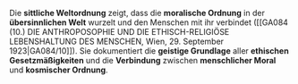 
Die **sittliche Weltordnung** zeigt, dass die **moralische Ordnung** in der **übersinnlichen Welt** wurzelt und den Menschen mit ihr verbindet ([[GA084 (10.) DIE ANTHROPOSOPHIE UND DIE ETHISCH-RELIGIÖSE LEBENSHALTUNG DES MENSCHEN, Wien, 29. September 1923|GA084/10]]). Sie dokumentiert die **geistige Grundlage** aller **ethischen Gesetzmäßigkeiten** und die **Verbindung** zwischen **menschlicher Moral** und **kosmischer Ordnung**.
